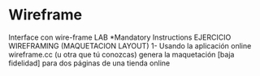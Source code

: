 # Wireframe
Interface con wire-frame LAB *Mandatory Instructions EJERCICIO WIREFRAMING (MAQUETACION LAYOUT)  1- Usando la aplicación online wireframe.cc (u otra que tú conozcas) genera la maquetación [baja fidelidad] para dos páginas de una tienda online
